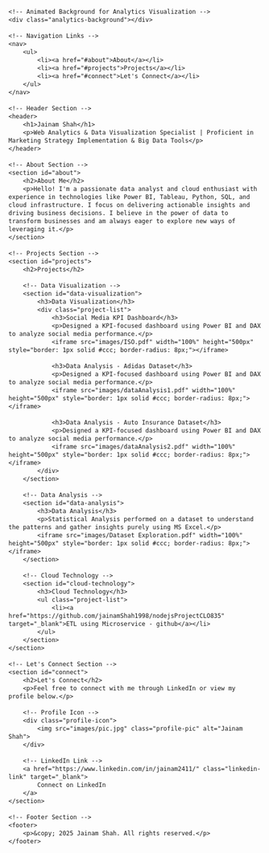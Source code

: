 <html lang="en">
<head>
    <meta charset="UTF-8">
    <meta name="viewport" content="width=device-width, initial-scale=1.0">
    <meta name="description" content="Jainam Shah's Portfolio - Data Analytics, Power BI, Cloud Architecture">
    <meta name="keywords" content="Data Analytics, Power BI, Cloud Architecture, Big Data, AWS, Adobe Analytics, Google Analytics">
    <meta name="author" content="Jainam Shah">
    <link rel="stylesheet" href="style.css">
</head>
<body>

    <!-- Animated Background for Analytics Visualization -->
    <div class="analytics-background"></div>

    <!-- Navigation Links -->
    <nav>
        <ul>
            <li><a href="#about">About</a></li>
            <li><a href="#projects">Projects</a></li>
            <li><a href="#connect">Let's Connect</a></li>
        </ul>
    </nav>

    <!-- Header Section -->
    <header>
        <h1>Jainam Shah</h1>
        <p>Web Analytics & Data Visualization Specialist | Proficient in Marketing Strategy Implementation & Big Data Tools</p>
    </header>

    <!-- About Section -->
    <section id="about">
        <h2>About Me</h2>
        <p>Hello! I'm a passionate data analyst and cloud enthusiast with experience in technologies like Power BI, Tableau, Python, SQL, and cloud infrastructure. I focus on delivering actionable insights and driving business decisions. I believe in the power of data to transform businesses and am always eager to explore new ways of leveraging it.</p>
    </section>

    <!-- Projects Section -->
    <section id="projects">
        <h2>Projects</h2>

        <!-- Data Visualization -->
        <section id="data-visualization">
            <h3>Data Visualization</h3>
            <div class="project-list">
                <h3>Social Media KPI Dashboard</h3>
                <p>Designed a KPI-focused dashboard using Power BI and DAX to analyze social media performance.</p>
                <iframe src="images/ISO.pdf" width="100%" height="500px" style="border: 1px solid #ccc; border-radius: 8px;"></iframe>
                
                <h3>Data Analysis - Adidas Dataset</h3>
                <p>Designed a KPI-focused dashboard using Power BI and DAX to analyze social media performance.</p>
                <iframe src="images/dataAnalysis1.pdf" width="100%" height="500px" style="border: 1px solid #ccc; border-radius: 8px;"></iframe>
                
                <h3>Data Analysis - Auto Insurance Dataset</h3>
                <p>Designed a KPI-focused dashboard using Power BI and DAX to analyze social media performance.</p>
                <iframe src="images/dataAnalysis2.pdf" width="100%" height="500px" style="border: 1px solid #ccc; border-radius: 8px;"></iframe>
            </div>
        </section>

        <!-- Data Analysis -->
        <section id="data-analysis">
            <h3>Data Analysis</h3>
            <p>Statistical Analysis performed on a dataset to understand the patterns and gather insights purely using MS Excel.</p>
            <iframe src="images/Dataset Exploration.pdf" width="100%" height="500px" style="border: 1px solid #ccc; border-radius: 8px;"></iframe>
        </section>

        <!-- Cloud Technology -->
        <section id="cloud-technology">
            <h3>Cloud Technology</h3>
            <ul class="project-list">
                <li><a href="https://github.com/jainamShah1998/nodejsProjectCLO835" target="_blank">ETL using Microservice - github</a></li>
            </ul>
        </section>
    </section>

    <!-- Let's Connect Section -->
    <section id="connect">
        <h2>Let's Connect</h2>
        <p>Feel free to connect with me through LinkedIn or view my profile below.</p>

        <!-- Profile Icon -->
        <div class="profile-icon">
            <img src="images/pic.jpg" class="profile-pic" alt="Jainam Shah">
        </div>

        <!-- LinkedIn Link -->
        <a href="https://www.linkedin.com/in/jainam2411/" class="linkedin-link" target="_blank">
            Connect on LinkedIn
        </a>
    </section>

    <!-- Footer Section -->
    <footer>
        <p>&copy; 2025 Jainam Shah. All rights reserved.</p>
    </footer>

</body>
</html>
